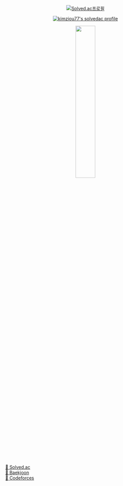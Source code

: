 
<div align="center">
  
[![Solved.ac프로필](http://mazassumnida.wtf/api/mini/generate_badge?boj=kimziou77)](https://solved.ac/{kimziou77}) 
  
[![kimziou77's solvedac profile](http://mazassumnida.wtf/api/v2/generate_badge?boj=kimziou77)](https://solved.ac/profile/kimziou77)
  
<img src="https://user-images.githubusercontent.com/41179265/157101150-5f4a73a3-b98c-4454-a3ee-f9923c232075.jpg" width="35%">
  
</div>


[💚 Solved.ac](https://solved.ac/kimziou77)  
[💚 Baekjoon](https://www.acmicpc.net/user/kimziou77)  
[💚 Codeforces](https://codeforces.com/profile/kimziou77)  
